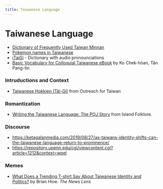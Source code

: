 ```yaml
---
title: Taiwanese Language
---
```


# Taiwanese Language

- [Dictionary of Frequently Used Taiwan Minnan](https://twblg.dict.edu.tw/holodict_new/)
- [Pokemon names in Taiwanese](https://itaigi.tw/tsu-te/pho-khi-bong)
- [iTaiGi](https://itaigi.tw/) - Dictionary with audio pronounciations
- [Basic Vocabulary for Colloquial Taiwanese eBook](http://ip194097.ntcu.edu.tw/memory/tgb/thak.asp?id=862&page=1) by Ko Chek-hòan, Tân Pang-tìn

### Intruductions and Context

- [Taiwanese Hokkien (Tâi-Gí)](https://oftaiwan.org/taiwan-101/taiwanese-hokkien-taigi/) from Outreach for Taiwan

### Romantization

- [Writing the Taiwanese Language: The POJ Story](https://islandfolklore.com/writing-the-taiwanese-language/) from Island Folklore.

### Discourse

- https://ketagalanmedia.com/2019/08/27/as-taiwans-identity-shifts-can-the-taiwanese-language-return-to-prominence/
- https://repository.upenn.edu/cgi/viewcontent.cgi?article=1212&context=wpel

### Memes

- [What Does a Trending T-shirt Say About Taiwanese Identity and Politics?](https://international.thenewslens.com/article/146819) by Brian Hioe. _The News Lens_
